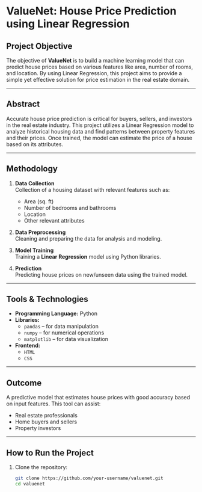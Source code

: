 # ValueNet: House Price Prediction using Linear Regression

##  Project Objective
The objective of **ValueNet** is to build a machine learning model that can predict house prices based on various features like area, number of rooms, and location. By using Linear Regression, this project aims to provide a simple yet effective solution for price estimation in the real estate domain.

---

##  Abstract
Accurate house price prediction is critical for buyers, sellers, and investors in the real estate industry. This project utilizes a Linear Regression model to analyze historical housing data and find patterns between property features and their prices. Once trained, the model can estimate the price of a house based on its attributes.

---

##  Methodology

1. **Data Collection**  
   Collection of a housing dataset with relevant features such as:
   - Area (sq. ft)
   - Number of bedrooms and bathrooms
   - Location
   - Other relevant attributes

2. **Data Preprocessing**  
   Cleaning and preparing the data for analysis and modeling.

3. **Model Training**  
   Training a **Linear Regression** model using Python libraries.

4. **Prediction**  
   Predicting house prices on new/unseen data using the trained model.

---

## Tools & Technologies

- **Programming Language:** Python  
- **Libraries:**  
  - `pandas` – for data manipulation  
  - `numpy` – for numerical operations  
  - `matplotlib` – for data visualization  
- **Frontend:**  
  - `HTML`  
  - `CSS`

---

##  Outcome

A predictive model that estimates house prices with good accuracy based on input features. This tool can assist:
- Real estate professionals
- Home buyers and sellers
- Property investors

---

##  How to Run the Project

1. Clone the repository:
   ```bash
   git clone https://github.com/your-username/valuenet.git
   cd valuenet
